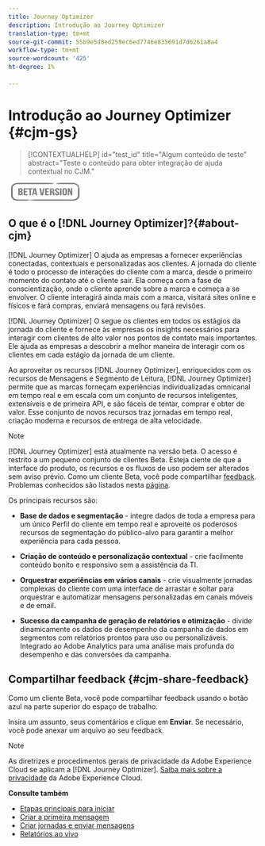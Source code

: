 ```yaml
---
title: Journey Optimizer
description: Introdução ao Journey Optimizer
translation-type: tm+mt
source-git-commit: 55b9e5d8ed259ec6ed7746e835691d7d6261a8a4
workflow-type: tm+mt
source-wordcount: '425'
ht-degree: 1%

---
```


# Introdução ao Journey Optimizer {#cjm-gs}

>[!CONTEXTUALHELP]
>id="test_id"
>title="Algum conteúdo de teste"
>abstract="Teste o conteúdo para obter integração de ajuda contextual no CJM."

![](assets/do-not-localize/badge.png)

## O que é o [!DNL Journey Optimizer]?{#about-cjm}

[!DNL Journey Optimizer] O ajuda as empresas a fornecer experiências conectadas, contextuais e personalizadas aos clientes. A jornada do cliente é todo o processo de interações do cliente com a marca, desde o primeiro momento do contato até o cliente sair. Ela começa com a fase de conscientização, onde o cliente aprende sobre a marca e começa a se envolver. O cliente interagirá ainda mais com a marca, visitará sites online e físicos e fará compras, enviará mensagens ou fará revisões.

[!DNL Journey Optimizer] O segue os clientes em todos os estágios da jornada do cliente e fornece às empresas os insights necessários para interagir com clientes de alto valor nos pontos de contato mais importantes. Ele ajuda as empresas a descobrir a melhor maneira de interagir com os clientes em cada estágio da jornada de um cliente.

Ao aproveitar os recursos [!DNL Journey Optimizer], enriquecidos com os recursos de Mensagens e Segmento de Leitura, [!DNL Journey Optimizer] permite que as marcas forneçam experiências individualizadas omnicanal em tempo real e em escala com um conjunto de recursos inteligentes, extensíveis e de primeira API, e são fáceis de tentar, comprar e obter &#x200B; de valor. Esse conjunto de novos recursos traz jornadas em tempo real, criação moderna e recursos de entrega de alta velocidade. &#x200B;

>[!NOTE]
>
>[!DNL Journey Optimizer] está atualmente na versão beta. O acesso é restrito a um pequeno conjunto de clientes Beta. Esteja ciente de que a interface do produto, os recursos e os fluxos de uso podem ser alterados sem aviso prévio. Como um cliente Beta, você pode compartilhar [feedback](#cjm-share-feedback). Problemas conhecidos são listados nesta [página](known-issues.md).

Os principais recursos são:

* **Base de dados e segmentação**  - integre dados de toda a empresa para um único Perfil do cliente em tempo real e aproveite os poderosos recursos de segmentação do público-alvo para garantir a melhor experiência para cada pessoa.

* **Criação de conteúdo e personalização contextual**  - crie facilmente conteúdo bonito e responsivo sem a assistência da TI.

* **Orquestrar experiências em vários canais**  - crie visualmente jornadas complexas do cliente com uma interface de arrastar e soltar para orquestrar e automatizar mensagens personalizadas em canais móveis e de email.

* **Sucesso da campanha de geração de relatórios e otimização**  - divide dinamicamente os dados de desempenho da campanha de dados em segmentos com relatórios prontos para uso ou personalizáveis. Integrado ao Adobe Analytics para uma análise mais profunda do desempenho e das conversões da campanha.

## Compartilhar feedback {#cjm-share-feedback}

Como um cliente Beta, você pode compartilhar feedback usando o botão azul na parte superior do espaço de trabalho.

Insira um assunto, seus comentários e clique em **Enviar**. Se necessário, você pode anexar um arquivo ao seu feedback.

>[!NOTE]
>
>As diretrizes e procedimentos gerais de privacidade da Adobe Experience Cloud se aplicam a [!DNL Journey Optimizer]. [Saiba mais sobre a privacidade](https://www.adobe.com/br/privacy/experience-cloud.html) da Adobe Experience Cloud.


**Consulte também**

* [Etapas principais para iniciar](quick-start.md)
* [Criar a primeira mensagem](get-started-content.md)
* [Criar jornadas e enviar mensagens](building-journeys/journey-gs.md)
* [Relatórios ao vivo](reports/live-report.md)

